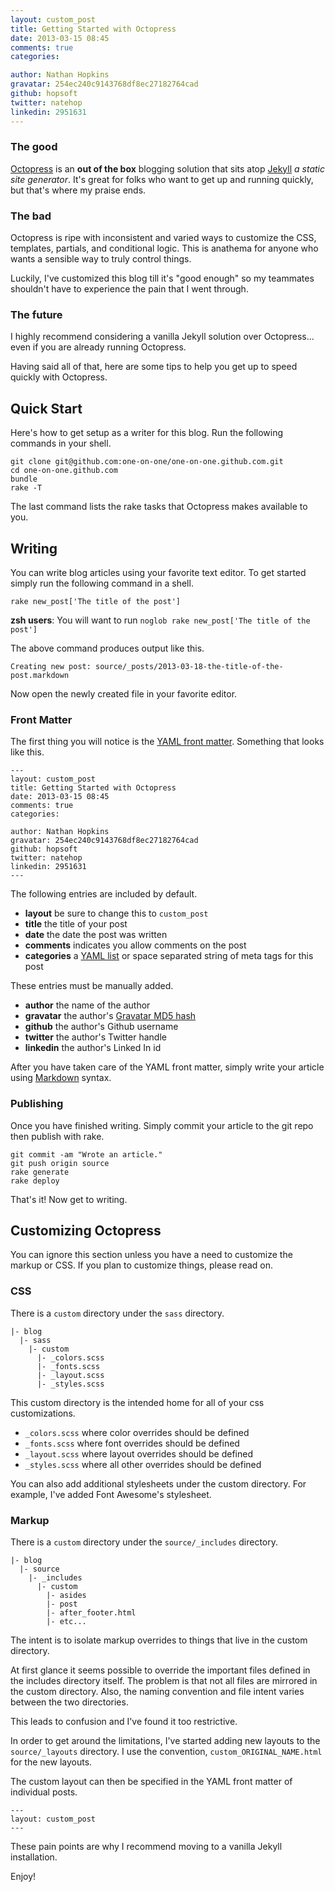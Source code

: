 ```yaml
---
layout: custom_post
title: Getting Started with Octopress
date: 2013-03-15 08:45
comments: true
categories:

author: Nathan Hopkins
gravatar: 254ec240c9143768df8ec27182764cad
github: hopsoft
twitter: natehop
linkedin: 2951631
---
```


### The good

[Octopress](http://octopress.org/) is an **out of the box** blogging solution that sits atop [Jekyll](https://github.com/mojombo/jekyll)
*a static site generator*.
It's great for folks who want to get up and running quickly,
but that's where my praise ends.

### The bad

Octopress is ripe with inconsistent and varied ways to customize the CSS, templates, partials, and conditional logic.
This is anathema for anyone who wants a sensible way to truly control things.

Luckily, I've customized this blog till it's "good enough"
so my teammates shouldn't have to experience the pain that I went through.

### The future

I highly recommend considering a vanilla Jekyll solution over Octopress...
even if you are already running Octopress.

Having said all of that, here are some tips to help you get up to speed quickly with Octopress.

## Quick Start

Here's how to get setup as a writer for this blog.
Run the following commands in your shell.

```
git clone git@github.com:one-on-one/one-on-one.github.com.git
cd one-on-one.github.com
bundle
rake -T
```

The last command lists the rake tasks that Octopress makes available to you.

## Writing

You can write blog articles using your favorite text editor.
To get started simply run the following command in a shell.

```
rake new_post['The title of the post']
```

**zsh users**: You will want to run `noglob rake new_post['The title of the post']`

The above command produces output like this.

```
Creating new post: source/_posts/2013-03-18-the-title-of-the-post.markdown
```

Now open the newly created file in your favorite editor.

### Front Matter

The first thing you will notice is the [YAML front matter](https://github.com/mojombo/jekyll/wiki/YAML-Front-Matter).
Something that looks like this.

```
---
layout: custom_post
title: Getting Started with Octopress
date: 2013-03-15 08:45
comments: true
categories:

author: Nathan Hopkins
gravatar: 254ec240c9143768df8ec27182764cad
github: hopsoft
twitter: natehop
linkedin: 2951631
---
```

The following entries are included by default.

- **layout** be sure to change this to `custom_post`
- **title** the title of your post
- **date** the date the post was written
- **comments** indicates you allow comments on the post
- **categories** a [YAML list](http://en.wikipedia.org/wiki/YAML#Lists) or space separated string of meta tags for this post

These entries must be manually added.

- **author** the name of the author
- **gravatar** the author's [Gravatar MD5 hash](https://en.gravatar.com/site/implement/hash/)
- **github** the author's Github username
- **twitter** the author's Twitter handle
- **linkedin** the author's Linked In id

After you have taken care of the YAML front matter, simply write your article using [Markdown](http://daringfireball.net/projects/markdown/) syntax.

### Publishing

Once you have finished writing. 
Simply commit your article to the git repo then publish with rake.

```
git commit -am "Wrote an article."
git push origin source
rake generate
rake deploy
```

That's it! Now get to writing.

## Customizing Octopress

You can ignore this section unless you have a need to customize the markup or CSS.
If you plan to customize things, please read on.

### CSS

There is a `custom` directory under the `sass` directory.

```
|- blog
  |- sass
    |- custom
      |- _colors.scss
      |- _fonts.scss
      |- _layout.scss
      |- _styles.scss
```

This custom directory is the intended home for all of your css customizations.

- `_colors.scss` where color overrides should be defined
- `_fonts.scss` where font overrides should be defined
- `_layout.scss` where layout overrides should be defined
- `_styles.scss` where all other overrides should be defined

You can also add additional stylesheets under the custom directory.
For example, I've added Font Awesome's stylesheet.

### Markup

There is a `custom` directory under the `source/_includes` directory.

```
|- blog
  |- source
    |- _includes
      |- custom
        |- asides
        |- post
        |- after_footer.html
        |- etc...
```

The intent is to isolate markup overrides to things that live in the custom directory.

At first glance it seems possible to override the important files defined in the includes directory itself.
The problem is that not all files are mirrored in the custom directory.
Also, the naming convention and file intent varies between the two directories.

This leads to confusion and I've found it too restrictive.

In order to get around the limitations, I've started adding new layouts to the `source/_layouts` directory.
I use the convention, `custom_ORIGINAL_NAME.html` for the new layouts.

The custom layout can then be specified in the YAML front matter of individual posts.

```
---
layout: custom_post
---
```

These pain points are why I recommend moving to a vanilla Jekyll installation.

Enjoy!
